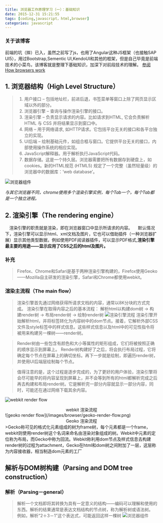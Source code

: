 ```yaml
---
title: 浏览器工作原理学习（一）：基础知识
date: 2015-12-31 15:21:55
tags: [coding,javascript，html,browser]
categories: javascript
---
```


### 关于该博客
前端的坑（摔）已入，虽然之前写了js，也用了Angular这种JS框架（也接触SAP UI5），用过Bootstrap,Sementic UI,KendoUI和其他的框架，但是自己毕竟是前端技术的小菜鸟，该博客就是整理下基础知识，加深下对前段技术的理解。
[参阅How browsers work](http://taligarsiel.com/Projects/howbrowserswork1.htm)

## 1. 浏览器结构（High Level Structure）

> 1. 用户接口 – 包括地址栏，前进后退，书签菜单等窗口上除了网页显示区域以外的部分。
> 2. 浏览器引擎 – 查询与操作渲染引擎的接口。
> 3. 渲染引擎 – 负责显示请求的内容。比如请求到HTML, 它会负责解析HTML 与 CSS 并将结果显示到窗口中。
> 4. 网络 – 用于网络请求, 如HTTP请求。它包括平台无关的接口和各平台独立的实现。
> 5. UI后端 – 绘制基础元件，如组合框与窗口。它提供平台无关的接口，内部使用操作系统的相应实现。
> 6. JavaScript解释器。用于解析执行JavaScript代码。
> 7. 数据存储。这是一个持久层。浏览器需要把所有数据存到硬盘上，如cookies。新的HTML规范 (HTML5) 规定了一个完整（虽然轻量级）的浏览器中的数据库：’web database’。

![浏览器组件](/images/browser/browser-structure.png)

*与其它浏览器不同，chrome使用多个渲染引擎实例，每个Tab一个，每个Tab都是一个独立进程。*

## 2. 渲染引擎（The rendering engine）

&ensp;&ensp;渲染引擎的职责就是渲染，即在浏览器窗口中显示所请求的内容。
&ensp;&ensp;默认情况下，渲染引擎可以显示html、xml文档及图片，它也可以借助插件（一种浏览器扩展）显示其他类型数据，例如使用PDF阅读器插件，可以显示PDF格式,**渲染引擎最主要的用途——显示应用了CSS之后的html及图片。**

### 补充
>Firefox、Chrome和Safari是基于两种渲染引擎构建的，Firefox使用Geoko——Mozilla自主研发的渲染引擎，Safari和Chrome都使用webkit。

### 渲染主流程（The main flow）
>渲染引擎首先通过网络获得所请求文档的内容，通常以8K分块的方式完成。
>渲染引擎在取得内容之后的基本流程：
>解析html以构建dom树 -> 构建render树 -> 布局render树 -> 绘制render树
![渲染引擎流程](/images/browser/browser-render.png)
>渲染引擎开始解析html，并将标签转化为内容树中的dom节点。接着，它解析外部CSS文件及style标签中的样式信息。这些样式信息以及html中的可见性指令将被用来构建另一棵树——render树。

>Render树由一些包含有颜色和大小等属性的矩形组成，它们将被按照正确的顺序显示到屏幕上。
>Render树构建好了之后，将会执行布局过程，它将确定每个节点在屏幕上的确切坐标。再下一步就是绘制，即遍历render树，并使用UI后端层绘制每个节点。

>值得注意的是，这个过程是逐步完成的，为了更好的用户体验，渲染引擎将会尽可能早的将内容呈现到屏幕上，并不会等到所有的html都解析完成之后再去构建和布局render树。它是解析完一部分内容就显示一部分内容，同时，可能还在通过网络下载其余内容。

![webkit render flow](/images/browser/webkit-render-flow.png)
<center>webkit 渲染流程</center>
![geoko render flow](/images/browser/geoko-render-flow.png)
<center>Geoko  渲染流程</center>
>Gecko称可见的格式化元素组成的树为frame树，每个元素都是一个frame，webkit则使用render树这个名词来命名由渲染对象组成的树。Webkit中元素的定位称为布局，而Gecko中称为回流。Webkit称利用dom节点及样式信息去构建render树的过程为attachment，Gecko在html和dom树之间附加了一层，这层称为内容接收器，相当制造dom元素的工厂

## 解析与DOM树构建（Parsing and DOM tree construction）

### 解析（Parsing－general）
>解析一个文档即将其转换为具有一定意义的结构——编码可以理解和使用的东西。解析的结果通常是表达文档结构的节点树，称为解析树或语法树。
>例如，解析“2＋3－1”这个表达式，可能返回这样一棵树
![浏览器组件](/images/browser/math-parse.png)